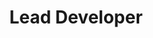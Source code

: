 ---
firstname: "Jamie"
lastname: "Liu"
title: "Lead Developer"
group: "member"
img: "jliu.jpg"
github: "jamieliu386"
---